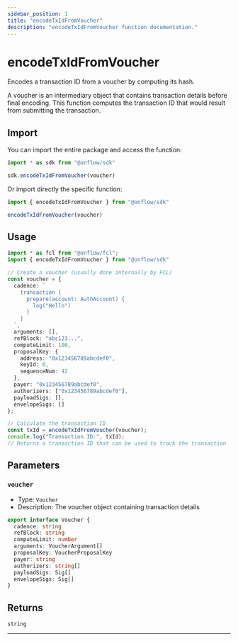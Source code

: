 ```yaml
---
sidebar_position: 1
title: "encodeTxIdFromVoucher"
description: "encodeTxIdFromVoucher function documentation."
---
```


<!-- THIS DOCUMENT IS AUTO-GENERATED FROM [onflow/sdk/src/encode/encode.ts](https://github.com/onflow/fcl-js/tree/master/packages/sdk/src/encode/encode.ts). DO NOT EDIT MANUALLY -->

# encodeTxIdFromVoucher

Encodes a transaction ID from a voucher by computing its hash.

A voucher is an intermediary object that contains transaction details before final encoding.
This function computes the transaction ID that would result from submitting the transaction.

## Import

You can import the entire package and access the function:

```typescript
import * as sdk from "@onflow/sdk"

sdk.encodeTxIdFromVoucher(voucher)
```

Or import directly the specific function:

```typescript
import { encodeTxIdFromVoucher } from "@onflow/sdk"

encodeTxIdFromVoucher(voucher)
```

## Usage

```typescript
import * as fcl from "@onflow/fcl";
import { encodeTxIdFromVoucher } from "@onflow/sdk"

// Create a voucher (usually done internally by FCL)
const voucher = {
  cadence: `
    transaction {
      prepare(account: AuthAccount) {
        log("Hello")
      }
    }
  `,
  arguments: [],
  refBlock: "abc123...",
  computeLimit: 100,
  proposalKey: {
    address: "0x123456789abcdef0",
    keyId: 0,
    sequenceNum: 42
  },
  payer: "0x123456789abcdef0",
  authorizers: ["0x123456789abcdef0"],
  payloadSigs: [],
  envelopeSigs: []
};

// Calculate the transaction ID
const txId = encodeTxIdFromVoucher(voucher);
console.log("Transaction ID:", txId);
// Returns a transaction ID that can be used to track the transaction
```

## Parameters

### `voucher` 

- Type: `Voucher`
- Description: The voucher object containing transaction details

```typescript
export interface Voucher {
  cadence: string
  refBlock: string
  computeLimit: number
  arguments: VoucherArgument[]
  proposalKey: VoucherProposalKey
  payer: string
  authorizers: string[]
  payloadSigs: Sig[]
  envelopeSigs: Sig[]
}
```


## Returns

`string`


---